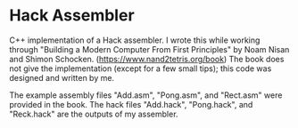 # Hack Assembler

C++ implementation of a Hack assembler.
I wrote this while working through "Building a Modern Computer From First Principles" by Noam Nisan and Shimon Schocken. (https://www.nand2tetris.org/book)
The book does not give the implementation (except for a few small tips); this code was designed and written by me.

The example assembly files "Add.asm", "Pong.asm", and "Rect.asm" were provided in the book.
The hack files "Add.hack", "Pong.hack", and "Reck.hack" are the outputs of my assembler.
